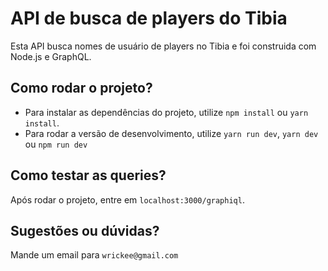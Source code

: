 # API de busca de players do Tibia

Esta API busca nomes de usuário de players no Tibia e foi construida com Node.js e GraphQL.

## Como rodar o projeto?
- Para instalar as dependências do projeto, utilize `npm install` ou `yarn install`.
- Para rodar a versão de desenvolvimento, utilize `yarn run dev`, `yarn dev` ou `npm run dev`

## Como testar as queries?
Após rodar o projeto, entre em `localhost:3000/graphiql`.

## Sugestões ou dúvidas?
Mande um email para
`wrickee@gmail.com`
